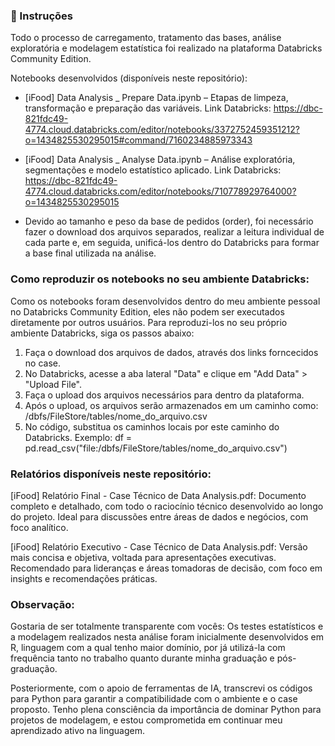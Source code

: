 ### 📌 Instruções
Todo o processo de carregamento, tratamento das bases, análise exploratória e modelagem estatística foi realizado na plataforma Databricks Community Edition.

Notebooks desenvolvidos (disponíveis neste repositório):
- [iFood] Data Analysis _ Prepare Data.ipynb – Etapas de limpeza, transformação e preparação das variáveis. Link Databricks: https://dbc-821fdc49-4774.cloud.databricks.com/editor/notebooks/3372752459351212?o=1434825530295015#command/7160234885973343
- [iFood] Data Analysis _ Analyse Data.ipynb – Análise exploratória, segmentações e modelo estatístico aplicado. Link Databricks: https://dbc-821fdc49-4774.cloud.databricks.com/editor/notebooks/710778929764000?o=1434825530295015

- Devido ao tamanho e peso da base de pedidos (order), foi necessário fazer o download dos arquivos separados, realizar a leitura individual de cada parte e, em seguida, unificá-los dentro do Databricks para formar a base final utilizada na análise.

### Como reproduzir os notebooks no seu ambiente Databricks: 
Como os notebooks foram desenvolvidos dentro do meu ambiente pessoal no Databricks Community Edition, eles não podem ser executados diretamente por outros usuários. Para reproduzi-los no seu próprio ambiente Databricks, siga os passos abaixo:
1) Faça o download dos arquivos de dados, através dos links forncecidos no case.
2) No Databricks, acesse a aba lateral "Data" e clique em "Add Data" > "Upload File".
3) Faça o upload dos arquivos necessários para dentro da plataforma.
4) Após o upload, os arquivos serão armazenados em um caminho como: /dbfs/FileStore/tables/nome_do_arquivo.csv
5) No código, substitua os caminhos locais por este caminho do Databricks. Exemplo: df = pd.read_csv("file:/dbfs/FileStore/tables/nome_do_arquivo.csv")


### Relatórios disponíveis neste repositório:

[iFood] Relatório Final - Case Técnico de Data Analysis.pdf:
Documento completo e detalhado, com todo o raciocínio técnico desenvolvido ao longo do projeto. Ideal para discussões entre áreas de dados e negócios, com foco analítico.

[iFood] Relatório Executivo - Case Técnico de Data Analysis.pdf:
Versão mais concisa e objetiva, voltada para apresentações executivas. Recomendado para lideranças e áreas tomadoras de decisão, com foco em insights e recomendações práticas.


### Observação:
Gostaria de ser totalmente transparente com vocês:
Os testes estatísticos e a modelagem realizados nesta análise foram inicialmente desenvolvidos em R, linguagem com a qual tenho maior domínio, por já utilizá-la com frequência tanto no trabalho quanto durante minha graduação e pós-graduação.

Posteriormente, com o apoio de ferramentas de IA, transcrevi os códigos para Python para garantir a compatibilidade com o ambiente e o case proposto.
Tenho plena consciência da importância de dominar Python para projetos de modelagem, e estou comprometida em continuar meu aprendizado ativo na linguagem.

